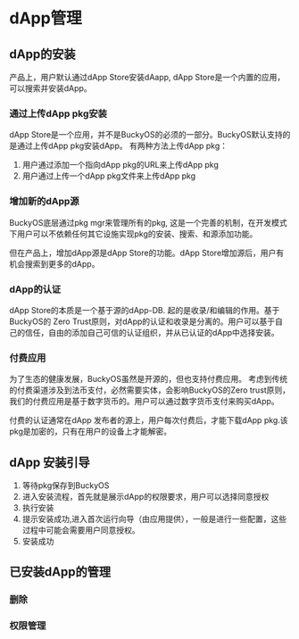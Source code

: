 # dApp管理

## dApp的安装

产品上，用户默认通过dApp Store安装dAapp, dApp Store是一个内置的应用，可以搜索并安装dApp。

### 通过上传dApp pkg安装

dApp Store是一个应用，并不是BuckyOS的必须的一部分。BuckyOS默认支持的是通过上传dApp pkg安装dApp。
有两种方法上传dApp pkg：

1. 用户通过添加一个指向dApp pkg的URL来上传dApp pkg
2. 用户通过上传一个dApp pkg文件来上传dApp pkg


### 增加新的dApp源

BuckyOS底层通过pkg mgr来管理所有的pkg, 这是一个完善的机制，在开发模式下用户可以不依赖任何其它设施实现pkg的安装、搜索、和源添加功能。

但在产品上，增加dApp源是dApp Store的功能。dApp Store增加源后，用户有机会搜索到更多的dApp。

### dApp的认证

dApp Store的本质是一个基于源的dApp-DB. 起的是收录/和编辑的作用。基于BuckyOS的 Zero Trust原则，对dApp的认证和收录是分离的。用户可以基于自己的信任，自由的添加自己可信的认证组织，并从已认证的dApp中选择安装。

### 付费应用

为了生态的健康发展，BuckyOS虽然是开源的，但也支持付费应用。
考虑到传统的付费渠道涉及到法币支付，必然需要实体，会影响BuckyOS的Zero trust原则，我们的付费应用是基于数字货币的。用户可以通过数字货币支付来购买dApp。

付费的认证通常在dApp 发布者的源上，用户每次付费后，才能下载dApp pkg.该pkg是加密的，只有在用户的设备上才能解密。

## dApp 安装引导

1. 等待pkg保存到BuckyOS
2. 进入安装流程，首先就是展示dApp的权限要求，用户可以选择同意授权
3. 执行安装
4. 提示安装成功,进入首次运行向导（由应用提供），一般是进行一些配置，这些过程中可能会需要用户同意授权。
5. 安装成功


## 已安装dApp的管理

### 删除

### 权限管理

